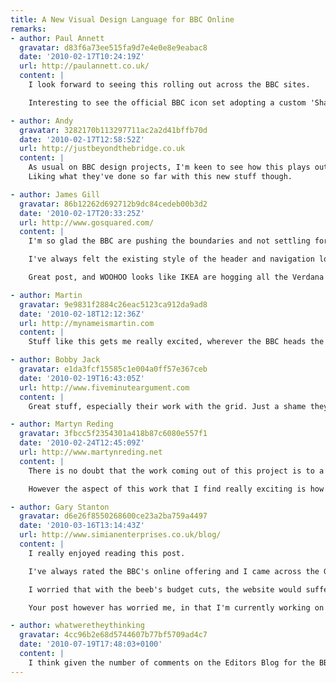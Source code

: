 ```yaml
---
title: A New Visual Design Language for BBC Online
remarks:
- author: Paul Annett
  gravatar: d83f6a73ee515fa9d7e4e0e8e9eabac8
  date: '2010-02-17T10:24:19Z'
  url: http://paulannett.co.uk/
  content: |
    I look forward to seeing this rolling out across the BBC sites.

    Interesting to see the official BBC icon set adopting a custom 'Share This' style icon.

- author: Andy
  gravatar: 3282170b113297711ac2a2d41bffb70d
  date: '2010-02-17T12:58:52Z'
  url: http://justbeyondthebridge.co.uk
  content: |
    As usual on BBC design projects, I'm keen to see how this plays out -- and also how they intend to roll it out across all the platforms. It's a job that must just get bigger and bigger.
    Liking what they've done so far with this new stuff though.

- author: James Gill
  gravatar: 86b12262d692712b9dc84cedeb00b3d2
  date: '2010-02-17T20:33:25Z'
  url: http://www.gosquared.com/
  content: |
    I'm so glad the BBC are pushing the boundaries and not settling for the improvements they've already made.

    I've always felt the existing style of the header and navigation looked quite amateur and wasted space for the sake of a rather ugly gradient. The improved navigation will hopefully encourage people to hang around and explore more   content:  than they likely do at the moment.

    Great post, and WOOHOO looks like IKEA are hogging all the Verdana these days :D

- author: Martin
  gravatar: 9e9831f2884c26eac5123ca912da9ad8
  date: '2010-02-18T12:12:36Z'
  url: http://mynameismartin.com
  content: |
    Stuff like this gets me really excited, wherever the BBC heads the rest of the public sector follows closely behind. As a local government webbie that's good news for me.

- author: Bobby Jack
  gravatar: e1da3fcf15585c1e004a0ff57e367ceb
  date: '2010-02-19T16:43:05Z'
  url: http://www.fiveminuteargument.com
  content: |
    Great stuff, especially their work with the grid. Just a shame they're sticking to a fixed-width ...

- author: Martyn Reding
  gravatar: 3fbcc5f2354301a418b87c6080e557f1
  date: '2010-02-24T12:45:09Z'
  url: http://www.martynreding.net
  content: |
    There is no doubt that the work coming out of this project is to a high standard and the method of sharing 'work in progress' will certainly help the rollout and cushion the user's transition.

    However the aspect of this work that I find really exciting is how a relatively small team has managed to motivate and launch this project. Selling the need for good design in to an organisation, as large as the Beeb is a massive achievement in itself. To win the necessary support and budget to deliver this project must have taken the plight of UX Design through to the top ranks. So I'd like to extend my congratulations to the team involved in getting it off the ground and to the execs who backed it.

- author: Gary Stanton
  gravatar: d6e26f8550268600ce23a2ba759a4497
  date: '2010-03-16T13:14:43Z'
  url: http://www.simianenterprises.co.uk/blog/
  content: |
    I really enjoyed reading this post.

    I've always rated the BBC's online offering and I came across the GVL last year, reading with great interest.

    I worried that with the beeb's budget cuts, the website would suffer dramatically -- already there is reduced quality in the copy on the news section, with spelling and grammer mistakes occurring more often -- however it seems they're still pioneering, and this pleases me greatly.

    Your post however has worried me, in that I'm currently working on a site that uses Verdana almost exclusively... looks nice enough to me though!

- author: whatweretheythinking
  gravatar: 4cc96b2e68d5744607b77bf5709ad4c7
  date: '2010-07-19T17:48:03+0100'
  content: |
    I think given the number of comments on the Editors Blog for the BBC news website that the implementation of GVL3 for the news site has been a disastrous fail.
---
```

